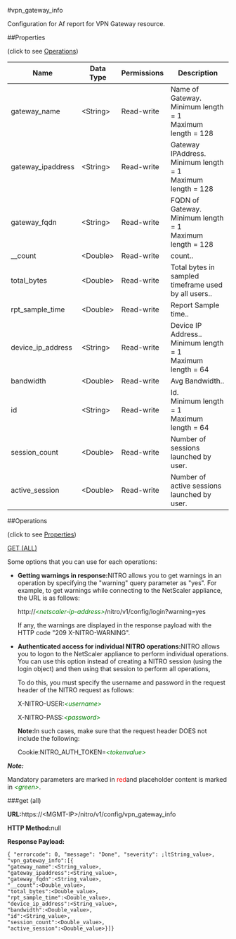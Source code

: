 #vpn_gateway_info

Configuration for Af report for VPN Gateway resource.


##Properties 
<span>(click to see [Operations](#opera))</span>


<table><thead><tr><th>Name</th><th>Data Type</th><th>Permissions</th><th>Description</th></tr></thead><tbody><tr><td>gateway_name</td><td>&lt;String></td><td>Read-write</td><td>Name of Gateway.<br>Minimum length = 1<br>Maximum length = 128</td></tr><tr><td>gateway_ipaddress</td><td>&lt;String></td><td>Read-write</td><td>Gateway IPAddress.<br>Minimum length = 1<br>Maximum length = 128</td></tr><tr><td>gateway_fqdn</td><td>&lt;String></td><td>Read-write</td><td>FQDN of Gateway.<br>Minimum length = 1<br>Maximum length = 128</td></tr><tr><td>__count</td><td>&lt;Double></td><td>Read-write</td><td>count..</td></tr><tr><td>total_bytes</td><td>&lt;Double></td><td>Read-write</td><td>Total bytes in sampled timeframe used by all users..</td></tr><tr><td>rpt_sample_time</td><td>&lt;Double></td><td>Read-write</td><td>Report Sample time..</td></tr><tr><td>device_ip_address</td><td>&lt;String></td><td>Read-write</td><td>Device IP Address..<br>Minimum length = 1<br>Maximum length = 64</td></tr><tr><td>bandwidth</td><td>&lt;Double></td><td>Read-write</td><td>Avg Bandwidth..</td></tr><tr><td>id</td><td>&lt;String></td><td>Read-write</td><td>Id.<br>Minimum length = 1<br>Maximum length = 64</td></tr><tr><td>session_count</td><td>&lt;Double></td><td>Read-write</td><td>Number of sessions launched by user.</td></tr><tr><td>active_session</td><td>&lt;Double></td><td>Read-write</td><td>Number of active sessions launched by user.</td></tr></tbody></table>
##Operations 
<span>(click to see [Properties](#prope))</span>


[GET (ALL)](#get-)


Some options that you can use for each operations:
<ul><li><p><b>Getting warnings in response:</b>NITRO allows you to get warnings in an operation by specifying the "warning" query parameter as "yes". For example, to get warnings while connecting to the NetScaler appliance, the URL is as follows:</p><p>http://<span style="color:green;font-style:italic;">&lt;netscaler-ip-address&gt;</span>/nitro/v1/config/login?warning=yes</p><p>If any, the warnings are displayed in the response payload with the HTTP code "209 X-NITRO-WARNING".</p></li><li><p><b>Authenticated access for individual NITRO operations:</b>NITRO allows you to logon to the NetScaler appliance to perform individual operations. You can use this option instead of creating a NITRO session (using the login object) and then using that session to perform all operations,</p><p>To do this, you must specify the username and password in the request header of the NITRO request as follows:</p><p>X-NITRO-USER:<span style="color:green;font-style:italic;">&lt;username&gt;</span></p><p>X-NITRO-PASS:<span style="color:green;font-style:italic;">&lt;password&gt;</span></p><p><b>Note:</b>In such cases, make sure that the request header DOES not include the following:</p><p>Cookie:NITRO_AUTH_TOKEN=<span style="color:green;font-style:italic;">&lt;tokenvalue&gt;</span></p></li></ul>



***Note:*** 
Mandatory parameters are marked in <span style="color:#FF0000;">red</span>and placeholder content is marked in <span style="color:green;font-style:italic">&lt;green&gt;</span>.

###get (all)



<b>URL:</b>https://&lt;MGMT-IP&gt;/nitro/v1/config/vpn_gateway_info
<b>HTTP Method:</b>null
<b>Response Payload: </b>```{ "errorcode": 0, "message": "Done", "severity": ;ltString_value>, "vpn_gateway_info":[{"gateway_name":<String_value>,"gateway_ipaddress":<String_value>,"gateway_fqdn":<String_value>,"__count":<Double_value>,"total_bytes":<Double_value>,"rpt_sample_time":<Double_value>,"device_ip_address":<String_value>,"bandwidth":<Double_value>,"id":<String_value>,"session_count":<Double_value>,"active_session":<Double_value>}]}```



